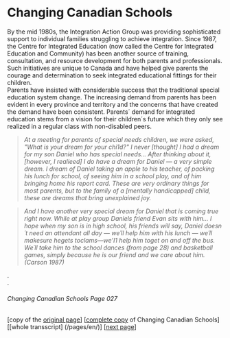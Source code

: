# Changing Canadian Schools
By the mid 1980s, the Integration Action Group was providing
sophisticated support to individual families struggling to achieve 
integration. Since 1987, the Centre for Integrated Education
(now called the Centre for Integrated Education and Community)
has been another source of training, consultation, and resource
development for both parents and professionals.
Such initiatives are unique to Canada and have helped give
parents the courage and determination to seek integrated
educational fittings for their children.  
Parents have insisted with considerable success that the
traditional special education system change. The increasing
demand from parents has been evident in every province and
territory and the concerns that have created the demand have
been consistent. Parents´ demand for integrated education
stems from a vision for their children´s future which they only
see realized in a regular class with non-disabled peers.  
> *At a meeting for parents of special needs children, we
were asked, "What is your dream for your chi1d?" I never
[thought] I had a dream for my son Daniel who has
special needs... After thinking about it, [however, I
realieed] I do have a dream for Daniel — a very simple
dream. I dream of Daniel taking an apple to his teacher,
of packing his lunch for school, of seeing him in a school
play, and of him bringing home his report card. These are very
ordinary things for most parents, but to the family of a
[mentally handicapped] child, these are dreams that bring
unexplained joy.*  

> *And I have another very special dream for Daniel that
is coming true right now. While at play group Daniels friend Evan sits with him... I hope when my son is in high school, his friends will say, Daniel doesn´t need an attendant all day — we´ll help him with his lunch —
we´ll makesure hegets toclams—we’I1 help him toget
on and off the bus. We´ll take him to the school dances (from page 28) and basketball games, simply because he is our friend and we care about him. (Carson 1987)*

.  
.  

###### Changing Canadian Schools Page 027

[copy of the [original page](/copies-from-original/CCS027.png)]
[[complete copy](/copies-from-original/BestCopy_Changing_Canadian_Schools_Perspectives_on_Disability_and_Inclusion.pdf) of Changing Canadian Schools]
[[whole transscript] (/pages/en/)]
[[next page](Changing_Canadian_Schools-028)]

